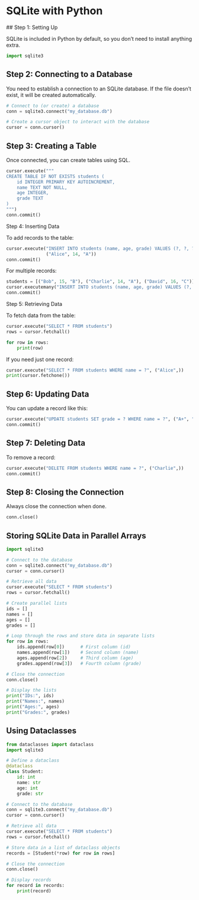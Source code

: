 # SQLite with Python

## Step 1: Setting Up

SQLite is included in Python by default, so you don’t need to install anything extra.

``` python linenums="1"
import sqlite3
```

## Step 2: Connecting to a Database

You need to establish a connection to an SQLite database. If the file doesn’t exist, it will be created automatically.

``` python linenums="1"
# Connect to (or create) a database
conn = sqlite3.connect("my_database.db")

# Create a cursor object to interact with the database
cursor = conn.cursor()
```

## Step 3: Creating a Table

Once connected, you can create tables using SQL.

``` python linenums="1"
cursor.execute("""
CREATE TABLE IF NOT EXISTS students (
    id INTEGER PRIMARY KEY AUTOINCREMENT,
    name TEXT NOT NULL,
    age INTEGER,
    grade TEXT
)
""")
conn.commit()
```

Step 4: Inserting Data

To add records to the table:

``` python linenums="1"
cursor.execute("INSERT INTO students (name, age, grade) VALUES (?, ?, ?)", 
               ("Alice", 14, "A"))
conn.commit()
```

For multiple records:

``` python linenums="1"
students = [("Bob", 15, "B"), ("Charlie", 14, "A"), ("David", 16, "C")]
cursor.executemany("INSERT INTO students (name, age, grade) VALUES (?, ?, ?)", students)
conn.commit()
```

Step 5: Retrieving Data

To fetch data from the table:

``` python linenums="1"
cursor.execute("SELECT * FROM students")
rows = cursor.fetchall()

for row in rows:
    print(row)
```

If you need just one record:

``` python linenums="1"
cursor.execute("SELECT * FROM students WHERE name = ?", ("Alice",))
print(cursor.fetchone())  
```
## Step 6: Updating Data

You can update a record like this:

``` python linenums="1"
cursor.execute("UPDATE students SET grade = ? WHERE name = ?", ("A+", "Bob"))
conn.commit()
```

## Step 7: Deleting Data

To remove a record:

``` python linenums="1"
cursor.execute("DELETE FROM students WHERE name = ?", ("Charlie",))
conn.commit()
```
## Step 8: Closing the Connection

Always close the connection when done.

``` python linenums="1"
conn.close()
```

## Storing SQLite Data in Parallel Arrays

``` python linenums="1"
import sqlite3

# Connect to the database
conn = sqlite3.connect("my_database.db")
cursor = conn.cursor()

# Retrieve all data
cursor.execute("SELECT * FROM students")
rows = cursor.fetchall()

# Create parallel lists
ids = []
names = []
ages = []
grades = []

# Loop through the rows and store data in separate lists
for row in rows:
    ids.append(row[0])      # First column (id)
    names.append(row[1])    # Second column (name)
    ages.append(row[2])     # Third column (age)
    grades.append(row[3])   # Fourth column (grade)

# Close the connection
conn.close()

# Display the lists
print("IDs:", ids)
print("Names:", names)
print("Ages:", ages)
print("Grades:", grades)

```

## Using Dataclasses

``` python linenums="1"
from dataclasses import dataclass
import sqlite3

# Define a dataclass
@dataclass
class Student:
    id: int
    name: str
    age: int
    grade: str

# Connect to the database
conn = sqlite3.connect("my_database.db")
cursor = conn.cursor()

# Retrieve all data
cursor.execute("SELECT * FROM students")
rows = cursor.fetchall()

# Store data in a list of dataclass objects
records = [Student(*row) for row in rows]

# Close the connection
conn.close()

# Display records
for record in records:
    print(record)

```


